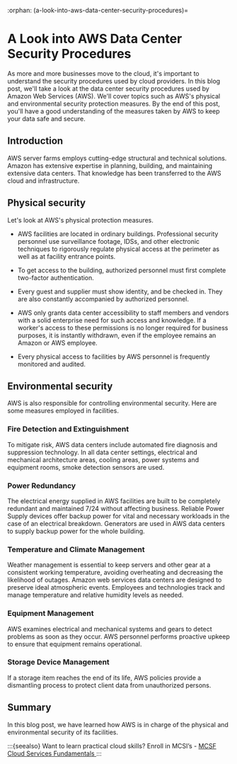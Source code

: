 :orphan:
(a-look-into-aws-data-center-security-procedures)=
# A Look into AWS Data Center Security Procedures
 

As more and more businesses move to the cloud, it's important to understand the security procedures used by cloud providers. In this blog post, we'll take a look at the data center security procedures used by Amazon Web Services (AWS). We'll cover topics such as AWS's physical and environmental security protection measures. By the end of this post, you'll have a good understanding of the measures taken by AWS to keep your data safe and secure.

## Introduction

AWS server farms employs cutting-edge structural and technical solutions. Amazon has extensive expertise in planning, building, and maintaining extensive data centers. That knowledge has been transferred to the AWS cloud and infrastructure.

## Physical security

Let's look at AWS's physical protection measures.

- AWS facilities are located in ordinary buildings. Professional security personnel use surveillance footage, IDSs, and other electronic techniques to rigorously regulate physical access at the perimeter as well as at facility entrance points.
- To get access to the building, authorized personnel must first complete two-factor authentication.
- Every guest and supplier must show identity, and be checked in. They are also constantly accompanied by authorized personnel.

- AWS only grants data center accessibility to staff members and vendors with a solid enterprise need for such access and knowledge. If a worker's access to these permissions is no longer required for business purposes, it is instantly withdrawn, even if the employee remains an Amazon or AWS employee.
- Every physical access to facilities by AWS personnel is frequently monitored and audited.

## Environmental security

AWS is also responsible for controlling environmental security. Here are some measures employed in facilities.

### Fire Detection and Extinguishment

To mitigate risk, AWS data centers include automated fire diagnosis and suppression technology. In all data center settings, electrical and mechanical architecture areas, cooling areas, power systems and equipment rooms, smoke detection sensors are used.

### Power Redundancy

The electrical energy supplied in AWS facilities are built to be completely redundant and maintained 7/24 without affecting business. Reliable Power Supply devices offer backup power for vital and necessary workloads in the case of an electrical breakdown. Generators are used in AWS data centers to supply backup power for the whole building.

### Temperature and Climate Management

Weather management is essential to keep servers and other gear at a consistent working temperature, avoiding overheating and decreasing the likelihood of outages. Amazon web services data centers are designed to preserve ideal atmospheric events. Employees and technologies track and manage temperature and relative humidity levels as needed.

### Equipment Management

AWS examines electrical and mechanical systems and gears to detect problems as soon as they occur. AWS personnel performs proactive upkeep to ensure that equipment remains operational.

### Storage Device Management

If a storage item reaches the end of its life, AWS policies provide a dismantling process to protect client data from unauthorized persons.

## Summary

In this blog post, we have learned how AWS is in charge of the physical and environmental security of its facilities.

:::{seealso}
Want to learn practical cloud skills? Enroll in MCSI’s - [MCSF Cloud Services Fundamentals ](https://www.mosse-institute.com/certifications/mcsf-cloud-services-fundamentals.html)
:::